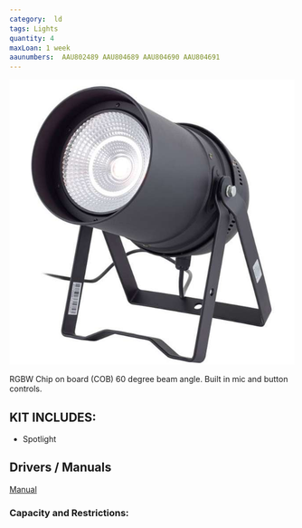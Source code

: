 ```yaml
---
category:  ld
tags: Lights
quantity: 4
maxLoan: 1 week
aaunumbers:  AAU802489 AAU804689 AAU804690 AAU804691
---
```

![Spot Light 30W](/assets/images/equip/parcob5630.jpg)

RGBW Chip on board (COB) 60 degree beam angle.  Built in mic and button controls.
## KIT INCLUDES:
-  Spotlight

## Drivers / Manuals
[Manual](https://images.thomann.de/pics/atg/atgdata/document/manual/c_333906_334993_334994_334995_375066_375060_375059_375061_v2_r7_en_online.pdf)



### Capacity and Restrictions:
